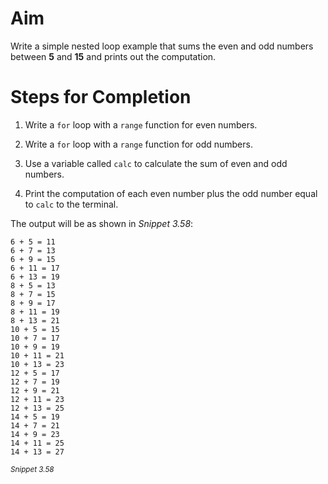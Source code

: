# Aim
Write a simple nested loop example that sums the even and odd numbers between **5** and **15** and prints out the computation.

# Steps for Completion

1. Write a `for` loop with a `range` function for even numbers.

2. Write a `for` loop with a `range` function for odd numbers.

3. Use a variable called `calc` to calculate the sum of even and odd numbers.

4. Print the computation of each even number plus the odd number equal to `calc` to the terminal.

The output will be as shown in *Snippet 3.58*:

```
6 + 5 = 11
6 + 7 = 13
6 + 9 = 15
6 + 11 = 17
6 + 13 = 19
8 + 5 = 13
8 + 7 = 15
8 + 9 = 17
8 + 11 = 19
8 + 13 = 21
10 + 5 = 15
10 + 7 = 17
10 + 9 = 19
10 + 11 = 21
10 + 13 = 23
12 + 5 = 17
12 + 7 = 19
12 + 9 = 21
12 + 11 = 23
12 + 13 = 25
14 + 5 = 19
14 + 7 = 21
14 + 9 = 23
14 + 11 = 25
14 + 13 = 27
```
<sup>*Snippet 3.58*</sup>

